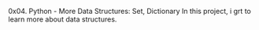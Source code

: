 0x04. Python - More Data Structures: Set, Dictionary
In this project, i grt to learn more about data structures.
